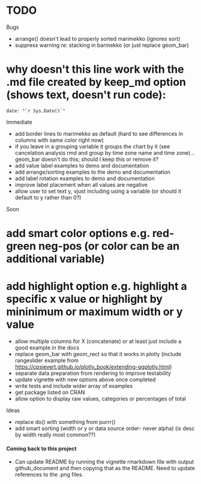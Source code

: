 # TODO

Bugs
* arrange() doesn't lead to properly sorted marimekko (ignores sort)
* suppress warning re: stacking in barmekko (or just replace geom_bar)
# why doesn't this line work with the .md file created by keep_md option (shows text, doesn't run code):
    date: "`r Sys.Date()`"

Immediate
* add border lines to marimekko as default (hard to see differences in columns with same color right now)
* if you leave in a grouping variable it groups the chart by it (see cancelation analysis rmd and group by time zone name and time zone)... geom_bar doesn't do this; should I keep this or remove it?
* add value label examples to demo and documentation
* add arrange/sorting examples to the demo and documentation
* add label rotation examples to demo and documentation
* improve label placement when all values are negative
* allow user to set text y, vjust including using a variable (or should it default to y rather than 0?)

Soon
# add smart color options e.g. red-green neg-pos (or color can be an additional variable)
# add highlight option e.g. highlight a specific x value or highlight by mininimum or maximum width or y value
* allow multiple columns for X (concatenate) or at least just include a good example in the docs
* replace geom_bar with geom_rect so that it works in plotly (include rangeslider example from
https://cpsievert.github.io/plotly_book/extending-ggplotly.html)
* separate data preparation from rendering to improve testability
* update vignette with new options above once completed
* write tests and include wider array of examples
* get package listed on CRAN
* allow option to display raw values, categories or percentages of total

Ideas
* replace do() with something from purrr()
* add smart sorting (width or y or data source order- never alpha) (is desc by width really most common??)

#### Coming back to this project
* Can update README by running the vignette rmarkdown file with output github_document
and then copying that as the README. Need to update references to the .png files.
